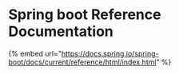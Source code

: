 # Spring boot Reference Documentation





{% embed url="https://docs.spring.io/spring-boot/docs/current/reference/html/index.html" %}
